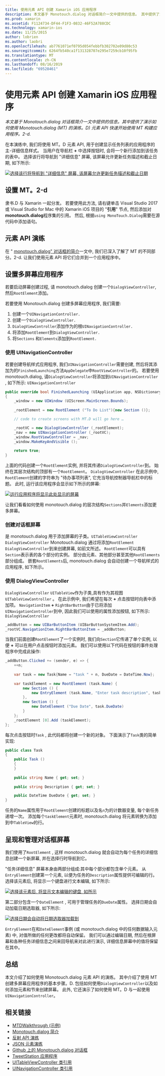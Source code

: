 ```yaml
---
title: 使用元素 API 创建 Xamarin iOS 应用程序
description: 本文基于 Monotouch.dialog 对话框简介一文中提供的信息。 其中提供了演示如何使用 Monotouch.dialog (MT) 的演练。D) 元素 API 快速开始使用 MT 构建应用程序。2-d.
ms.prod: xamarin
ms.assetid: F1124734-DF44-F1F3-0832-46F52A788CDC
ms.technology: xamarin-ios
ms.date: 11/25/2015
author: lobrien
ms.author: laobri
ms.openlocfilehash: ab7761071ef0795d054febbfb302702e09d80c53
ms.sourcegitcommit: 6264fb540ca1f131328707e295e7259cb10f95fb
ms.translationtype: MT
ms.contentlocale: zh-CN
ms.lasthandoff: 08/16/2019
ms.locfileid: "69528461"
---
```

# <a name="creating-a-xamarinios-application-using-the-elements-api"></a>使用元素 API 创建 Xamarin iOS 应用程序

_本文基于 Monotouch.dialog 对话框简介一文中提供的信息。其中提供了演示如何使用 Monotouch.dialog (MT) 的演练。D) 元素 API 快速开始使用 MT 构建应用程序。2-d._

在本演练中, 我们将使用 MT。D 元素 API, 用于创建显示任务列表的应用程序的主-详细信息样式。 当用户在导航栏 **+** 中选择按钮时, 会将一个新行添加到该任务的表中。 选择该行将导航到 "详细信息" 屏幕, 该屏幕允许更新任务描述和截止日期, 如下所示:

 [![](elements-api-walkthrough-images/01-task-list-app.png "选择该行将导航到 \"详细信息\" 屏幕, 该屏幕允许更新任务描述和截止日期")](elements-api-walkthrough-images/01-task-list-app.png#lightbox)

 ## <a name="setting-up-mtd"></a>设置 MT。2-d

隶书.D 与 Xamarin 一起分发。 若要使用此方法, 请右键单击 Visual Studio 2017 或 Visual Studio for Mac 中的 Xamarin iOS 项目的 "**引用**" 节点, 然后添加对**monotouch.dialog**程序集的引用。 然后, 根据`using MonoTouch.Dialog`需要在源代码中添加语句。

## <a name="elements-api-walkthrough"></a>元素 API 演练

在 " [monotouch.dialog" 对话框的简介](~/ios/user-interface/monotouch.dialog/index.md)一文中, 我们已深入了解了 MT 的不同部分。2-d. 让我们使用元素 API 将它们合并到一个应用程序中。

## <a name="setting-up-the-multi-screen-application"></a>设置多屏幕应用程序

若要启动屏幕创建过程, 请 monotouch.dialog 创建一个`DialogViewController`, 然后`RootElement`添加。

若要使用 Monotouch.dialog 创建多屏幕应用程序, 我们需要:

1. 创建一个`UINavigationController.`
1. 创建一个`DialogViewController.`
1. `DialogViewController`添加作为的根`UINavigationController.` 
1. 将添加`RootElement`到`DialogViewController.`
1. 将`Sections` 和`Elements`添加到`RootElement.` 

### <a name="using-a-uinavigationcontroller"></a>使用 UINavigationController

若要创建导航样式应用程序, 我们`UINavigationController`需要创建, 然后将其添加为的`FinishedLaunching`方法`AppDelegate`中`RootViewController`的。 若要使用 monotouch.dialog, 请`DialogViewController`将添加到`UINavigationController` , 如下所示: `UINavigationController`

```csharp
public override bool FinishedLaunching (UIApplication app, NSDictionary options)
{
    _window = new UIWindow (UIScreen.MainScreen.Bounds);
            
    _rootElement = new RootElement ("To Do List"){new Section ()};

    // code to create screens with MT.D will go here …

    _rootVC = new DialogViewController (_rootElement);
    _nav = new UINavigationController (_rootVC);
    _window.RootViewController = _nav;
    _window.MakeKeyAndVisible ();
            
    return true;
}
```

上面的代码创建一个`RootElement`实例, 并将其传递`DialogViewController`到。 始终在其层次结构的顶部有一个`RootElement`。 `DialogViewController` 在此示例中, `RootElement`创建的字符串为 "待办事项列表", 它充当导航控制器导航栏中的标题。 此时, 运行该应用程序会显示如下所示的屏幕:

 [![](elements-api-walkthrough-images/02-to-do-list-screen-.png "运行应用程序将显示此处显示的屏幕")](elements-api-walkthrough-images/02-to-do-list-screen-.png#lightbox)

让我们看看如何使用 monotouch.dialog 的层次结构`Sections`并`Elements`添加更多屏幕。

### <a name="creating-the-dialog-screens"></a>创建对话框屏幕

是 monotouch.dialog 用于添加屏幕的子类。`UITableViewController` `DialogViewController` Monotouch.dialog 通过将添加`RootElement` `DialogViewController`到来创建屏幕, 如前文所述。 `RootElement`可以具有`Section`表示表的各个部分的实例。
部分由元素、其他部分甚至其他`RootElements`部分组成。 嵌套`RootElements`后, monotouch.dialog 会自动创建一个导航样式的应用程序, 如下所示。

### <a name="using-dialogviewcontroller"></a>使用 DialogViewController

`DialogViewController` `UITableView`作为子类,具有作为其视图`UITableViewController` 。 在此示例中, 我们希望在每次 **+** 点击按钮时向表中添加项。 `NavigationItem` **+** `RightBarButton`由于已将添加`UINavigationController`到中, 因此我们可以使用的属性添加按钮, 如下所示: `DialogViewController`

```csharp
_addButton = new UIBarButtonItem (UIBarButtonSystemItem.Add);
_rootVC.NavigationItem.RightBarButtonItem = _addButton;
```

当我们前面创建`RootElement`了一个实例时, 我们向`Section`它传递了单个实例, 以便 **+** 可以在用户点击按钮时添加元素。 我们可以使用以下代码在按钮的事件处理程序中完成此操作:

```csharp
_addButton.Clicked += (sender, e) => {                
    ++n;
                
    var task = new Task{Name = "task " + n, DueDate = DateTime.Now};
                
    var taskElement = new RootElement (task.Name) {
        new Section () {
            new EntryElement (task.Name, "Enter task description", task.Description)
        },
        new Section () {
            new DateElement ("Due Date", task.DueDate)
        }
    };
    _rootElement [0].Add (taskElement);
};
```

每次点击按钮时`Task` , 此代码都将创建一个新的对象。 下面演示了`Task`类的简单实现:

```csharp
public class Task
{   
    public Task ()
    {
    }
      
    public string Name { get; set; }
        
    public string Description { get; set; }

    public DateTime DueDate { get; set; }
}
```

任务的`Name`属性用于`RootElement`创建的标题以及名`n`为的计数器变量, 每个新任务递增一次。 添加每个`taskElement`元素时, monotouch.dialog 将元素转换为添加到中`TableView`的行。

## <a name="presenting-and-managing-dialog-screens"></a>呈现和管理对话框屏幕

我们使用了`RootElement` , 这样 monotouch.dialog 就会自动为每个任务的详细信息创建一个新屏幕, 并在选择行时导航到它。

"任务详细信息" 屏幕本身由两部分组成:其中每个部分都包含单个元素。 从`EntryElement`创建第一个元素, 以便为任务的`Description`属性提供可编辑的行。 选择该元素后, 将显示一个键盘进行文本编辑, 如下所示:

 [![](elements-api-walkthrough-images/03-create-task.png "选择该元素后, 将显示文本编辑的键盘, 如所示")](elements-api-walkthrough-images/03-create-task.png#lightbox)

第二部分包含一个`DateElement` , 可用于管理任务的`DueDate`属性。 选择日期会自动加载日期选取器, 如下所示:

 [![](elements-api-walkthrough-images/04-date-picker.png "选择日期会自动将日期选取器加载到")](elements-api-walkthrough-images/04-date-picker.png#lightbox)

`EntryElement`在和`DateElement`事例 (或 monotouch.dialog 中的任何数据输入元素) 中, 对值所做的任何更改都将自动保留。 我们可以通过编辑日期, 然后在根屏幕和各种任务详细信息之间来回导航来对此进行演示, 详细信息屏幕中的值将保留在其中。

## <a name="summary"></a>总结

本文介绍了如何使用 Monotouch.dialog 元素 API 的演练。 其中介绍了使用 MT 创建多屏幕应用程序的基本步骤。D. 包括如何使用`DialogViewController`以及如何添加元素和节来创建屏幕。 此外, 它还演示了如何使用 MT。D 与一起使用`UINavigationController`。

## <a name="related-links"></a>相关链接

- [MTDWalkthrough (示例)](https://docs.microsoft.com/samples/xamarin/ios-samples/mtdwalkthrough)
- [Monotouch.dialog 简介](~/ios/user-interface/monotouch.dialog/index.md)
- [反射 API 演练](~/ios/user-interface/monotouch.dialog/reflection-api-walkthrough.md)
- [JSON 元素演练](~/ios/user-interface/monotouch.dialog/json-element-walkthrough.md)
- [Github 上的 Monotouch.dialog 对话框](https://github.com/migueldeicaza/MonoTouch.Dialog)
- [TweetStation 应用程序](https://github.com/migueldeicaza/TweetStation)
- [UITableViewController 类引用](https://developer.apple.com/library/ios/#DOCUMENTATION/UIKit/Reference/UITableViewController_Class/Reference/Reference.html)
- [UINavigationController 类引用](https://developer.apple.com/library/ios/#documentation/UIKit/Reference/UINavigationController_Class/Reference/Reference.html)
